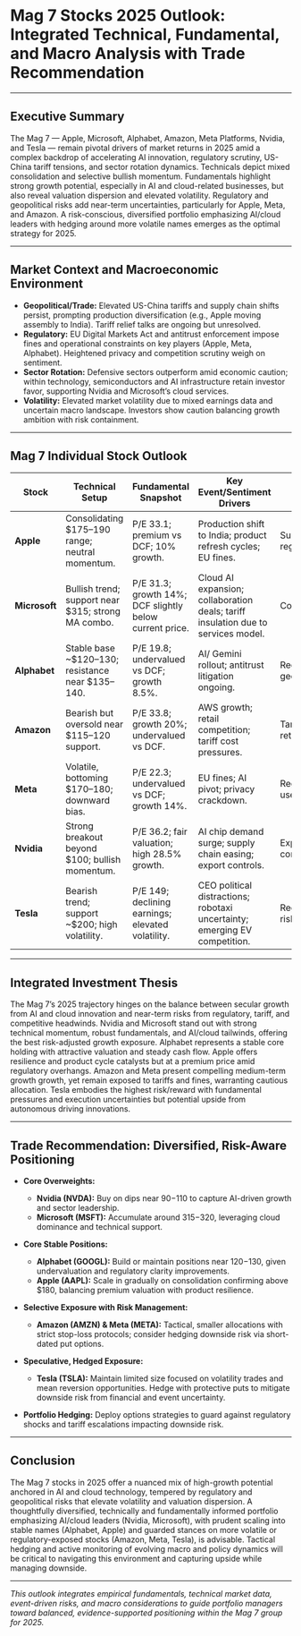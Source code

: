 # Mag 7 Stocks 2025 Outlook: Integrated Technical, Fundamental, and Macro Analysis with Trade Recommendation

---

## Executive Summary  
The Mag 7 — Apple, Microsoft, Alphabet, Amazon, Meta Platforms, Nvidia, and Tesla — remain pivotal drivers of market returns in 2025 amid a complex backdrop of accelerating AI innovation, regulatory scrutiny, US-China tariff tensions, and sector rotation dynamics. Technicals depict mixed consolidation and selective bullish momentum. Fundamentals highlight strong growth potential, especially in AI and cloud-related businesses, but also reveal valuation dispersion and elevated volatility. Regulatory and geopolitical risks add near-term uncertainties, particularly for Apple, Meta, and Amazon. A risk-conscious, diversified portfolio emphasizing AI/cloud leaders with hedging around more volatile names emerges as the optimal strategy for 2025.

---

## Market Context and Macroeconomic Environment  
- **Geopolitical/Trade:** Elevated US-China tariffs and supply chain shifts persist, prompting production diversification (e.g., Apple moving assembly to India). Tariff relief talks are ongoing but unresolved.  
- **Regulatory:** EU Digital Markets Act and antitrust enforcement impose fines and operational constraints on key players (Apple, Meta, Alphabet). Heightened privacy and competition scrutiny weigh on sentiment.  
- **Sector Rotation:** Defensive sectors outperform amid economic caution; within technology, semiconductors and AI infrastructure retain investor favor, supporting Nvidia and Microsoft’s cloud services.  
- **Volatility:** Elevated market volatility due to mixed earnings data and uncertain macro landscape. Investors show caution balancing growth ambition with risk containment.

---

## Mag 7 Individual Stock Outlook

| Stock     | Technical Setup                                      | Fundamental Snapshot                       | Key Event/Sentiment Drivers                          | Main Risks                                 |
|-----------|-----------------------------------------------------|--------------------------------------------|----------------------------------------------------|-------------------------------------------|
| **Apple** | Consolidating $175–190 range; neutral momentum.     | P/E 33.1; premium vs DCF; 10% growth.      | Production shift to India; product refresh cycles; EU fines. | Supply chain complexity; regulatory costs. |
| **Microsoft** | Bullish trend; support near $315; strong MA combo. | P/E 31.3; growth 14%; DCF slightly below current price. | Cloud AI expansion; collaboration deals; tariff insulation due to services model. | Competitive saturation.                   |
| **Alphabet** | Stable base ~$120–130; resistance near $135–140.  | P/E 19.8; undervalued vs DCF; growth 8.5%. | AI/ Gemini rollout; antitrust litigation ongoing. | Regulatory fines; geopolitical tensions.   |
| **Amazon** | Bearish but oversold near $115–120 support.         | P/E 33.8; growth 20%; undervalued vs DCF.   | AWS growth; retail competition; tariff cost pressures. | Tariff inflation; slowing retail segment.  |
| **Meta**  | Volatile, bottoming $170–180; downward bias.        | P/E 22.3; undervalued vs DCF; growth 14%.  | EU fines; AI pivot; privacy crackdown.             | Regulatory penalties; user stagnation.    |
| **Nvidia**| Strong breakout beyond $100; bullish momentum.      | P/E 36.2; fair valuation; high 28.5% growth.| AI chip demand surge; supply chain easing; export controls. | Export restrictions; competition.         |
| **Tesla** | Bearish trend; support ~$200; high volatility.      | P/E 149; declining earnings; elevated volatility. | CEO political distractions; robotaxi uncertainty; emerging EV competition. | Regulatory/environmental risk; brand impact.|

---

## Integrated Investment Thesis  
The Mag 7’s 2025 trajectory hinges on the balance between secular growth from AI and cloud innovation and near-term risks from regulatory, tariff, and competitive headwinds. Nvidia and Microsoft stand out with strong technical momentum, robust fundamentals, and AI/cloud tailwinds, offering the best risk-adjusted growth exposure. Alphabet represents a stable core holding with attractive valuation and steady cash flow. Apple offers resilience and product cycle catalysts but at a premium price amid regulatory overhangs. Amazon and Meta present compelling medium-term growth growth, yet remain exposed to tariffs and fines, warranting cautious allocation. Tesla embodies the highest risk/reward with fundamental pressures and execution uncertainties but potential upside from autonomous driving innovations.

---

## Trade Recommendation: Diversified, Risk-Aware Positioning

- **Core Overweights:**  
  - **Nvidia (NVDA):** Buy on dips near $90-$110 to capture AI-driven growth and sector leadership.  
  - **Microsoft (MSFT):** Accumulate around $315-$320, leveraging cloud dominance and technical support.  

- **Core Stable Positions:**  
  - **Alphabet (GOOGL):** Build or maintain positions near $120-$130, given undervaluation and regulatory clarity improvements.  
  - **Apple (AAPL):** Scale in gradually on consolidation confirming above $180, balancing premium valuation with product resilience.  

- **Selective Exposure with Risk Management:**  
  - **Amazon (AMZN) & Meta (META):** Tactical, smaller allocations with strict stop-loss protocols; consider hedging downside risk via short-dated put options.  

- **Speculative, Hedged Exposure:**  
  - **Tesla (TSLA):** Maintain limited size focused on volatility trades and mean reversion opportunities. Hedge with protective puts to mitigate downside risk from financial and event uncertainty.

- **Portfolio Hedging:** Deploy options strategies to guard against regulatory shocks and tariff escalations impacting downside risk.

---

## Conclusion  
The Mag 7 stocks in 2025 offer a nuanced mix of high-growth potential anchored in AI and cloud technology, tempered by regulatory and geopolitical risks that elevate volatility and valuation dispersion. A thoughtfully diversified, technically and fundamentally informed portfolio emphasizing AI/cloud leaders (Nvidia, Microsoft), with prudent scaling into stable names (Alphabet, Apple) and guarded stances on more volatile or regulatory-exposed stocks (Amazon, Meta, Tesla), is advisable. Tactical hedging and active monitoring of evolving macro and policy dynamics will be critical to navigating this environment and capturing upside while managing downside.

---

*This outlook integrates empirical fundamentals, technical market data, event-driven risks, and macro considerations to guide portfolio managers toward balanced, evidence-supported positioning within the Mag 7 group for 2025.*